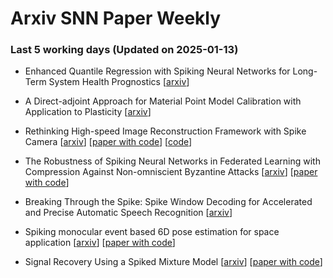 # Arxiv SNN Paper Weekly


 ### **Last 5 working days (Updated on 2025-01-13)** 


- Enhanced Quantile Regression with Spiking Neural Networks for Long-Term System Health Prognostics [[arxiv](https://arxiv.org/abs/2501.05087)]

- A Direct-adjoint Approach for Material Point Model Calibration with Application to Plasticity [[arxiv](https://arxiv.org/abs/2501.04584)]

- Rethinking High-speed Image Reconstruction Framework with Spike Camera [[arxiv](https://arxiv.org/abs/2501.04477)] [[paper with code](https://paperswithcode.com/paper/rethinking-high-speed-image-reconstruction)] [[code](https://github.com/chenkang455/spikeclip)]

- The Robustness of Spiking Neural Networks in Federated Learning with Compression Against Non-omniscient Byzantine Attacks [[arxiv](https://arxiv.org/abs/2501.03306)] [[paper with code](https://paperswithcode.com/paper/the-robustness-of-spiking-neural-networks-in-1)]

- Breaking Through the Spike: Spike Window Decoding for Accelerated and Precise Automatic Speech Recognition [[arxiv](https://arxiv.org/abs/2501.03257)]

- Spiking monocular event based 6D pose estimation for space application [[arxiv](https://arxiv.org/abs/2501.02916)] [[paper with code](https://paperswithcode.com/paper/spiking-monocular-event-based-6d-pose)]

- Signal Recovery Using a Spiked Mixture Model [[arxiv](https://arxiv.org/abs/2501.01840)] [[paper with code](https://paperswithcode.com/paper/signal-recovery-using-a-spiked-mixture-model)]

